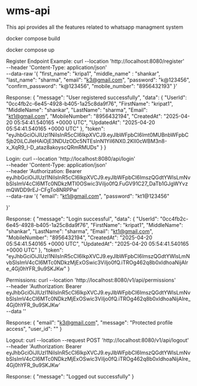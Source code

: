 # wms-api
This api provides all the features related to whatsapp managment system

docker compose build

docker compose up

Register Endpoint 
Example:
curl --location 'http://localhost:8080/register' \
--header 'Content-Type: application/json' \
--data-raw '{
    "first_name": "kripa1",
	"middle_name" : "shankar",
	"last_name": "sharma",
	"email": "k3@gmail.com",
	"password": "k@123456",
	"confirm_password": "k@123456",
	"mobile_number": "8956432193"
}'

Response:
{
    "message": "User registered successfully",
    "data": {
        "UserId": "0cc4fb2c-6e45-4928-b405-1a25c8da9f76",
        "FirstName": "kripat1",
        "MiddleName": "shankar",
        "LastName": "sharma",
        "Email": "kt1@gmail.com",
        "MobileNumber": "8956432194",
        "CreatedAt": "2025-04-20 05:54:41.540165 +0000 UTC",
        "UpdatedAt": "2025-04-20 05:54:41.540165 +0000 UTC"
    },
    "token": "eyJhbGciOiJIUzI1NiIsInR5cCI6IkpXVCJ9.eyJlbWFpbCI6Imt0MUBnbWFpbC5jb20iLCJleHAiOjE3NDUzODc5NTEsInN1YiI6NX0.2KII0cWBM3n8-x_XqR9_I-D_ataz8akoyscQRmRMUDs"
}
}

Login:
curl --location 'http://localhost:8080/api/login' \
--header 'Content-Type: application/json' \
--header 'Authorization: Bearer eyJhbGciOiJIUzI1NiIsInR5cCI6IkpXVCJ9.eyJlbWFpbCI6ImszQGdtYWlsLmNvbSIsImV4cCI6MTc0NDkzMTI0OSwic3ViIjo0fQ.FuGV91C27_DaTb1GJgWYvzmQWDD9rEJ-CFgTo8NRPPw' \
--data-raw '{
    "email": "kt1@gmail.com",
    "password": "kt1@123456"

}'

Response:
{
    "message": "Login successful",
     "data": {
        "UserId": "0cc4fb2c-6e45-4928-b405-1a25c8da9f76",
        "FirstName": "kripat1",
        "MiddleName": "shankar",
        "LastName": "sharma",
        "Email": "kt1@gmail.com",
        "MobileNumber": "8956432194",
        "CreatedAt": "2025-04-20 05:54:41.540165 +0000 UTC",
        "UpdatedAt": "2025-04-20 05:54:41.540165 +0000 UTC"
    },
    "token": "eyJhbGciOiJIUzI1NiIsInR5cCI6IkpXVCJ9.eyJlbWFpbCI6ImszQGdtYWlsLmNvbSIsImV4cCI6MTc0NDkzMjExOSwic3ViIjo0fQ.iTROg462q8b0xIdhoaNijAIre_4Gj0hYFR_9u9SKJKw"
}

Permissions:
curl --location 'http://localhost:8080/v1/api/permissions' \
--header 'Authorization: Bearer eyJhbGciOiJIUzI1NiIsInR5cCI6IkpXVCJ9.eyJlbWFpbCI6ImszQGdtYWlsLmNvbSIsImV4cCI6MTc0NDkzMjExOSwic3ViIjo0fQ.iTROg462q8b0xIdhoaNijAIre_4Gj0hYFR_9u9SKJKw' \
--data ''

Response:
{
    "email": "k3@gmail.com",
    "message": "Protected profile access",
    "user_id": ""
}

Logout:
curl --location --request POST 'http://localhost:8080/v1/api/logout' \
--header 'Authorization: Bearer eyJhbGciOiJIUzI1NiIsInR5cCI6IkpXVCJ9.eyJlbWFpbCI6ImszQGdtYWlsLmNvbSIsImV4cCI6MTc0NDkzMjExOSwic3ViIjo0fQ.iTROg462q8b0xIdhoaNijAIre_4Gj0hYFR_9u9SKJKw'

Response:
{
    "message": "Logged out successfully"
}